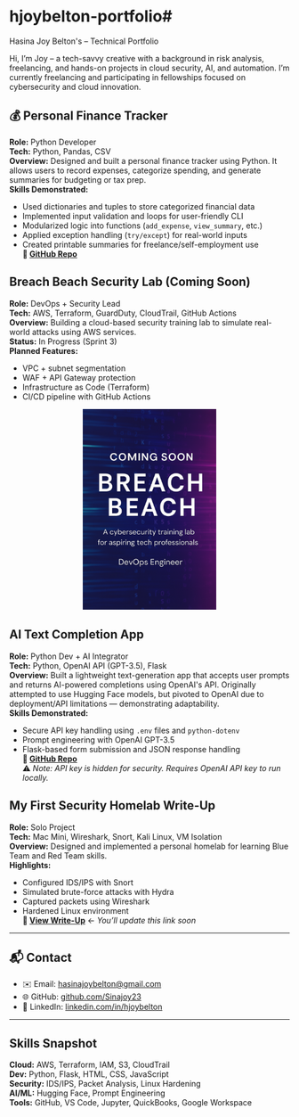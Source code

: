 # hjoybelton-portfolio# 
Hasina Joy Belton's – Technical Portfolio

Hi, I’m Joy – a tech-savvy creative with a background in risk analysis, freelancing, and hands-on projects in cloud security, AI, and automation. I’m currently freelancing and participating in fellowships focused on cybersecurity and cloud innovation.

## 💰 Personal Finance Tracker
**Role:** Python Developer  
**Tech:** Python, Pandas, CSV  
**Overview:** Designed and built a personal finance tracker using Python. It allows users to record expenses, categorize spending, and generate summaries for budgeting or tax prep.  
**Skills Demonstrated:**  
- Used dictionaries and tuples to store categorized financial data  
- Implemented input validation and loops for user-friendly CLI  
- Modularized logic into functions (`add_expense`, `view_summary`, etc.)  
- Applied exception handling (`try/except`) for real-world inputs  
- Created printable summaries for freelance/self-employment use  
**📁 [GitHub Repo](https://github.com/Sinajoy23/python-capstone-finance-tracker)**


## Breach Beach Security Lab (Coming Soon)
**Role:** DevOps + Security Lead  
**Tech:** AWS, Terraform, GuardDuty, CloudTrail, GitHub Actions  
**Overview:** Building a cloud-based security training lab to simulate real-world attacks using AWS services.  
**Status:** In Progress (Sprint 3)  
**Planned Features:**  
- VPC + subnet segmentation  
- WAF + API Gateway protection  
- Infrastructure as Code (Terraform)  
- CI/CD pipeline with GitHub Actions  

<p align="center">
  <img src="coming-soon.png" alt="Coming Soon" width="240"></p>
  


## AI Text Completion App
**Role:** Python Dev + AI Integrator  
**Tech:** Python, OpenAI API (GPT-3.5), Flask  
**Overview:** Built a lightweight text-generation app that accepts user prompts and returns AI-powered completions using OpenAI's API. Originally attempted to use Hugging Face models, but pivoted to OpenAI due to deployment/API limitations — demonstrating adaptability.  
**Skills Demonstrated:**  
- Secure API key handling using `.env` files and `python-dotenv`  
- Prompt engineering with OpenAI GPT-3.5  
- Flask-based form submission and JSON response handling  
**📁 [GitHub Repo](https://github.com/Sinajoy23/ai-text-completion-project)**  
⚠️ *Note: API key is hidden for security. Requires OpenAI API key to run locally.*


## My First Security Homelab Write-Up
**Role:** Solo Project  
**Tech:** Mac Mini, Wireshark, Snort, Kali Linux, VM Isolation  
**Overview:** Designed and implemented a personal homelab for learning Blue Team and Red Team skills.  
**Highlights:**  
- Configured IDS/IPS with Snort  
- Simulated brute-force attacks with Hydra  
- Captured packets using Wireshark  
- Hardened Linux environment   
**📄 [View Write-Up](#)** ← *You’ll update this link soon*

---

## 📬 Contact  
- ✉️ Email: hasinajoybelton@gmail.com  
- 🌐 GitHub: [github.com/Sinajoy23](https://github.com/Sinajoy23)  
- 🔗 LinkedIn: [linkedin.com/in/hjoybelton](https://linkedin.com/in/hjoybelton)

---

##  Skills Snapshot  
**Cloud:** AWS, Terraform, IAM, S3, CloudTrail  
**Dev:** Python, Flask, HTML, CSS, JavaScript  
**Security:** IDS/IPS, Packet Analysis, Linux Hardening  
**AI/ML:** Hugging Face, Prompt Engineering  
**Tools:** GitHub, VS Code, Jupyter, QuickBooks, Google Workspace  
